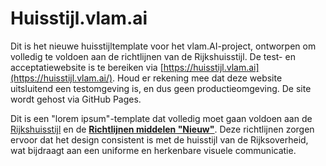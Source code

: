 # Huisstijl.vlam.ai

Dit is het nieuwe huisstijltemplate voor het vlam.AI-project, ontworpen om volledig te voldoen aan de richtlijnen van de Rijkshuisstijl. De test- en acceptatiewebsite is te bereiken via [https://huisstijl.vlam.ai](https://huisstijl.vlam.ai/). Houd er rekening mee dat deze website uitsluitend een testomgeving is, en dus geen productieomgeving. De site wordt gehost via GitHub Pages.

Dit is een "lorem ipsum"-template dat volledig moet gaan voldoen aan de [Rijkshuisstijl](https://www.rijkshuisstijl.nl/) en de **[Richtlijnen middelen "Nieuw"](https://www.rijkshuisstijl.nl/publiek/modules/folder/brandguide/default/grouplist.aspx?ItemId=10582)**. Deze richtlijnen zorgen ervoor dat het design consistent is met de huisstijl van de Rijksoverheid, wat bijdraagt aan een uniforme en herkenbare visuele communicatie.
